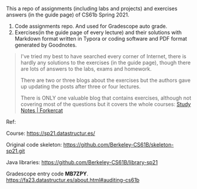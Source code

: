 This a repo of assignments (including labs and projects) and exercises answers 
(in the guide page) of CS61b Spring 2021.

1. Code assignments repo. And used for Gradescope auto grade.
2. Exercises(in the guide page of every lecture) and their solutions with Markdown format written in Typora or coding software and PDF format generated by Goodnotes.

> I've tried my best to have searched every corner of Internet, there is hardly any solutions to the exercises (in the guide page), though there are lots of answers to the labs, exams and homework.
>
> There are two or three blogs about the exercises but the authors gave up updating the posts after three or four lectures. 
>
> There is ONLY one valuable blog that contains exercises, although not covering most of the questions but it covers the whole courses: [Study Notes | Forkercat](https://www.junhaow.com/studynotes/#cs-61b-data-structures)
>



Ref:

Course: https://sp21.datastructur.es/

Original code skeleton: https://github.com/Berkeley-CS61B/skeleton-sp21.git

Java libraries: https://github.com/Berkeley-CS61B/library-sp21

Gradescope entry code **MB7ZPY**. https://fa23.datastructur.es/about.html#auditing-cs61b